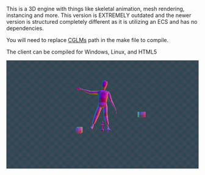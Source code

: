 This is a 3D engine with things like skeletal animation, mesh rendering, instancing and more. This version is EXTREMELY outdated and the newer version is structured completely different as it is utilizing an ECS and has no dependencies. 

You will need to replace [CGLMs](https://github.com/recp/cglm) path in the make file to compile.

The client can be compiled for Windows, Linux, and HTML5

![](client/res/preview.gif)
